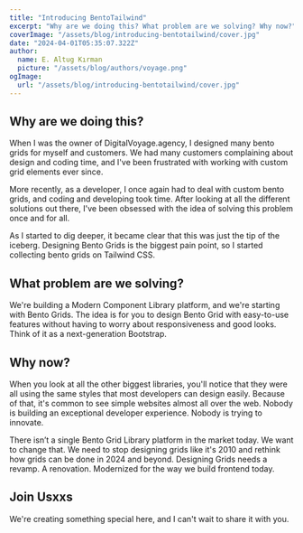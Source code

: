 ```yaml
---
title: "Introducing BentoTailwind"
excerpt: "Why are we doing this? What problem are we solving? Why now?"
coverImage: "/assets/blog/introducing-bentotailwind/cover.jpg"
date: "2024-04-01T05:35:07.322Z"
author:
  name: E. Altug Kırman
  picture: "/assets/blog/authors/voyage.png"
ogImage:
  url: "/assets/blog/introducing-bentotailwind/cover.jpg"
---
```


## Why are we doing this?

When I was the owner of DigitalVoyage.agency, I designed many bento grids for myself and customers. We had many customers complaining about design and coding time, and I've been frustrated with working with custom grid elements ever since.

More recently, as a developer, I once again had to deal with custom bento grids, and coding and developing took time. After looking at all the different solutions out there, I've been obsessed with the idea of solving this problem once and for all.

As I started to dig deeper, it became clear that this was just the tip of the iceberg. Designing Bento Grids is the biggest pain point, so I started collecting bento grids on Tailwind CSS.

## What problem are we solving?

We're building a Modern Component Library platform, and we're starting with Bento Grids. The idea is for you to design Bento Grid with easy-to-use features without having to worry about responsiveness and good looks. Think of it as a next-generation Bootstrap.

## Why now?

When you look at all the other biggest libraries, you'll notice that they were all using the same styles that most developers can design easily. Because of that, it's common to see simple websites almost all over the web. Nobody is building an exceptional developer experience. Nobody is trying to innovate.

There isn’t a single Bento Grid Library platform in the market today. We want to change that. We need to stop designing grids like it's 2010 and rethink how grids can be done in 2024 and beyond. Designing Grids needs a revamp. A renovation. Modernized for the way we build frontend today.

## Join Usxxs

We're creating something special here, and I can't wait to share it with you.
